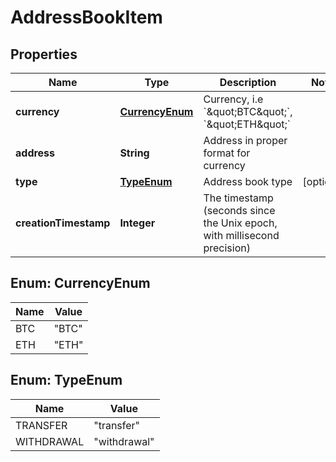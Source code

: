 

# AddressBookItem

## Properties

Name | Type | Description | Notes
------------ | ------------- | ------------- | -------------
**currency** | [**CurrencyEnum**](#CurrencyEnum) | Currency, i.e &#x60;\&quot;BTC\&quot;&#x60;, &#x60;\&quot;ETH\&quot;&#x60; | 
**address** | **String** | Address in proper format for currency | 
**type** | [**TypeEnum**](#TypeEnum) | Address book type |  [optional]
**creationTimestamp** | **Integer** | The timestamp (seconds since the Unix epoch, with millisecond precision) | 



## Enum: CurrencyEnum

Name | Value
---- | -----
BTC | &quot;BTC&quot;
ETH | &quot;ETH&quot;



## Enum: TypeEnum

Name | Value
---- | -----
TRANSFER | &quot;transfer&quot;
WITHDRAWAL | &quot;withdrawal&quot;



